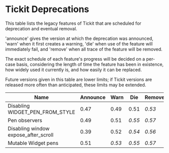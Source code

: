 # Tickit Deprecations

This table lists the legacy features of Tickit that are scheduled for deprecation and eventual removal.

'announce' gives the version at which the deprecation was announced, 'warn' when it first creates a warning, 'die' when use of the feature will immediately fail, and 'remove' when all trace of the feature will be removed.

The exact schedule of each feature's progress will be decided on a per-case basis, considering the length of time the feature has been in existence, how widely used it currently is, and how easily it can be replaced.

Future versions given in this table are lower limits; if Tickit versions are released more often than anticipated, these limits may be extended.

| Name                             | Announce | Warn   | Die    | Remove |
|----------------------------------|----------|--------|--------|--------|
| Disabling WIDGET_PEN_FROM_STYLE  |  0.47    |  0.49  |  0.51  | *0.53* |
| Pen observers                    |  0.49    |  0.51  | *0.55* | *0.57* |
| Disabling window expose_after_scroll | 0.39 |  0.52  | *0.54* | *0.56* |
| Mutable Widget pens              |  0.51    | *0.53* | *0.55* | *0.57* |
